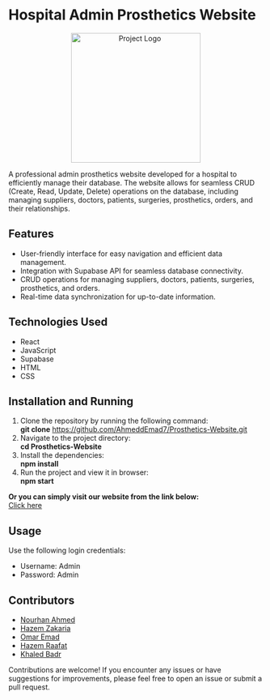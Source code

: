 # Hospital Admin Prosthetics Website 

<p align="center">
  <img src="https://img.icons8.com/?size=256&id=wczHfRAie7VS&format=png" alt="Project Logo" width="256px" height="256px">
</p>

A professional admin prosthetics website developed for a hospital to efficiently manage their database. The website allows for seamless CRUD (Create, Read, Update, Delete) operations on the database, including managing suppliers, doctors, patients, surgeries, prosthetics, orders, and their relationships.

## Features

- User-friendly interface for easy navigation and efficient data management.
- Integration with Supabase API for seamless database connectivity.
- CRUD operations for managing suppliers, doctors, patients, surgeries, prosthetics, and orders.
- Real-time data synchronization for up-to-date information.


## Technologies Used

- React
- JavaScript
- Supabase
- HTML
- CSS

## Installation and Running

1. Clone the repository by running the following command: <br> **git clone** https://github.com/AhmeddEmad7/Prosthetics-Website.git
2. Navigate to the project directory: <br> **cd Prosthetics-Website**
3. Install the dependencies: <br> **npm install**
4. Run the project and view it in browser: <br> **npm start**

**Or you can simply visit our website from the link below:** <br>
[Click here](https://hospital-admin-prosthetics-website-ahmeddemad7.vercel.app)


## Usage

Use the following login credentials:
- Username: Admin
- Password: Admin


## Contributors
- [Nourhan Ahmed](https://github.com/nourhan002) 
- [Hazem Zakaria](https://github.com/hazemzakariasaad) 
- [Omar Emad](https://github.com/OmarEmad101) 
- [Hazem Raafat](https://github.com/EngHazemRaafat)
- [Khaled Badr](https://github.com/KhaledBadr07)

Contributions are welcome! If you encounter any issues or have suggestions for improvements, please feel free to open an issue or submit a pull request.

